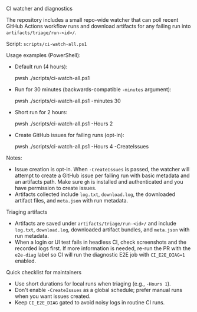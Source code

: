 CI watcher and diagnostics

The repository includes a small repo-wide watcher that can poll recent GitHub Actions workflow runs and download artifacts for any failing run into `artifacts/triage/run-<id>/`.

Script: `scripts/ci-watch-all.ps1`

Usage examples (PowerShell):

- Default run (4 hours):

  pwsh ./scripts/ci-watch-all.ps1

- Run for 30 minutes (backwards-compatible `-minutes` argument):

  pwsh ./scripts/ci-watch-all.ps1 -minutes 30

- Short run for 2 hours:

  pwsh ./scripts/ci-watch-all.ps1 -Hours 2

- Create GitHub issues for failing runs (opt-in):

  pwsh ./scripts/ci-watch-all.ps1 -Hours 4 -CreateIssues

Notes:
- Issue creation is opt-in. When `-CreateIssues` is passed, the watcher will attempt to create a GitHub issue per failing run with basic metadata and an artifacts path. Make sure `gh` is installed and authenticated and you have permission to create issues.
- Artifacts collected include `log.txt`, `download.log`, the downloaded artifact files, and `meta.json` with run metadata.

Triaging artifacts

- Artifacts are saved under `artifacts/triage/run-<id>/` and include `log.txt`, `download.log`, downloaded artifact bundles, and `meta.json` with run metadata.
- When a login or UI test fails in headless CI, check screenshots and the recorded logs first. If more information is needed, re-run the PR with the `e2e-diag` label so CI will run the diagnostic E2E job with `CI_E2E_DIAG=1` enabled.

Quick checklist for maintainers

- Use short durations for local runs when triaging (e.g., `-Hours 1`).
- Don't enable `-CreateIssues` as a global schedule; prefer manual runs when you want issues created.
- Keep `CI_E2E_DIAG` gated to avoid noisy logs in routine CI runs.
